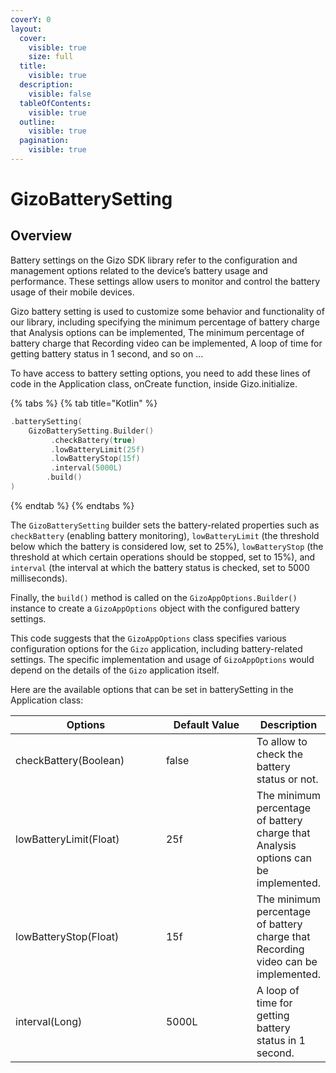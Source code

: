 ```yaml
---
coverY: 0
layout:
  cover:
    visible: true
    size: full
  title:
    visible: true
  description:
    visible: false
  tableOfContents:
    visible: true
  outline:
    visible: true
  pagination:
    visible: true
---
```


# GizoBatterySetting

## Overview

&#x20;Battery settings on the Gizo SDK library refer to the configuration and management options related to the device’s battery usage and performance. These settings allow users to monitor and control the battery usage of their mobile devices.

Gizo battery setting is used to customize some behavior and functionality of our library, including specifying the minimum percentage of battery charge that Analysis options can be implemented, The minimum percentage of battery charge that Recording video can be implemented, A loop of time for getting battery status in 1 second, and so on ...

To have access to battery setting options, you need to add these lines of code in the Application class, onCreate function, inside Gizo.initialize.

{% tabs %}
{% tab title="Kotlin" %}
```kotlin
.batterySetting(
    GizoBatterySetting.Builder()
         .checkBattery(true)
         .lowBatteryLimit(25f)
         .lowBatteryStop(15f)
         .interval(5000L)
        .build()
)
```
{% endtab %}
{% endtabs %}

The `GizoBatterySetting` builder sets the battery-related properties such as `checkBattery` (enabling battery monitoring), `lowBatteryLimit` (the threshold below which the battery is considered low, set to 25%), `lowBatteryStop` (the threshold at which certain operations should be stopped, set to 15%), and `interval` (the interval at which the battery status is checked, set to 5000 milliseconds).

Finally, the `build()` method is called on the `GizoAppOptions.Builder()` instance to create a `GizoAppOptions` object with the configured battery settings.

This code suggests that the `GizoAppOptions` class specifies various configuration options for the `Gizo` application, including battery-related settings. The specific implementation and usage of `GizoAppOptions` would depend on the details of the `Gizo` application itself.



Here are the available options that can be set in batterySetting in the Application class:

<table><thead><tr><th width="252">Options</th><th width="167.33333333333331">Default Value</th><th>Description</th></tr></thead><tbody><tr><td>checkBattery(Boolean)</td><td>false</td><td>To allow to check the battery status or not.</td></tr><tr><td>lowBatteryLimit(Float)</td><td>25f</td><td>The minimum percentage of battery charge that Analysis options can be implemented.</td></tr><tr><td>lowBatteryStop(Float)</td><td>15f</td><td>The minimum percentage of battery charge that Recording video can be implemented.</td></tr><tr><td>interval(Long)</td><td>5000L</td><td>A loop of time for getting battery status in 1 second.</td></tr></tbody></table>
